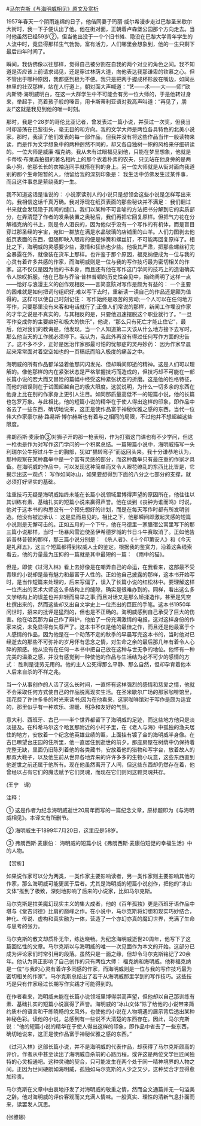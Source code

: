 #[马尔克斯《与海明威相见》原文及赏析](https://www.vrrw.net/wx/12351.html)

1957年春天一个阴雨连绵的日子，他偕同妻子玛丽·威尔希漫步走过巴黎圣米歇尔大街时，我一下子便认出了他。他在街对面，正朝着卢森堡公园那个方向走去。当时他虽然已经59岁②，但当他出没于一个个旧书摊、隐没在巴黎大学青年学生的人流中时，竟显得那样生气勃勃，富有活力，人们哪里会想象到，他的一生只剩下最后四年时间了。

瞬间，我仿佛像以往那样，觉得自己被分割在自我的两个对立的角色之间。我不知道是否应该上前请求谒见，还是穿过林荫大道，向他表达我那谦卑的钦慕之心。但不管出于哪种原因，我都感到极为不便。我只是把两手握成杯形放在嘴边，如同丛林里的壮汉那样，站在人行道上，朝对面大声喊道：“艺——术——大——师!”欧内斯特·海明威明白，在这一大群学生中不可能会有另一位大师的，于是他转过身来，举起手，亮着孩子般的嗓音，用卡斯蒂利亚语对我高声叫道：“再见了，朋友!”这就是我见到他的唯一时刻。

那时，我是个28岁的哥伦比亚记者，曾发表过一篇小说，并获过一次奖，但我当时却游荡在巴黎街头，毫无目的和方向。我的文学大师是两位各具特色的北美小说家。那时，我读了他们发表的每一部作品，但我并没有将这些作品当作一般读物来读，而是作为文学想象中的两种迥然不同的，却又各自独树一帜的风格来仔细研读的。一位大师是威廉·福克纳。我从未有过眼福见到他，只能在梦里想象，他就是卡蒂埃·布莱森拍摄的著名相片上的那个衣着朴素的农夫，只见站在他身旁的是两条小狗，他那长长的衣袖连同手就搭在狗的身上。另一位大师就是从街对面向我道别的那个生命短暂的人，他留给我的深刻印象是： 我生活中仿佛发生过某件事，而且这件事总是萦绕我的一生。



我不知道这话是谁说的： 小说家读别人的小说只是想领会这些小说是怎样写出来的。我相信这话千真万确。我对浮现在纸页表面的那些秘诀并不满足： 我们翻过书来就会发现隐于其间的缝口。我们以某种不可言喻的方法把书分解到它的实质部分，在弄清楚了作者的发条装置之奥秘后，我们再把它回复原样。但把气力花在分解福克纳的书上，则是令人沮丧的，因为他似乎没有一个写作的有机体，而是盲目穿过那圣经的宇宙，宛如一群放在满是水晶玻璃的店铺里的山羊。人们力图剥去他纸页表面的东西，但随即映入眼帘的便是弹簧和螺丝钉，不可能再回复原样了。相比之下，海明威的灵感要少些，激情和狂热也少些。他极其严肃，把那些螺丝钉完全暴露在外，就像装在货车上那样。也许鉴于那个原因，福克纳便成为一位与我的心灵有着许多共感的作家，而海明威则是一位与我的写作技巧最为密切相关的作家。这不仅仅是因为他的书本身，而且还有他在写作这门学问的技巧上的造诣确实令人惊叹折服。他在巴黎与乔治·普林普顿的历史性会见中，始终阐明了这样一点——恰好与浪漫主义的创作观相反——言简意赅对写作是颇为有益的： 一个主要的困难就是如何把词句组织好;难以写下去时，重新读一读自己的作品还是颇为值得的。这样可以使自己时刻记住： 写作始终是艰苦的劳动;一个人可以在任何地方写作，只要那里没有来客和电话就行了;正像人们常说的那样，新闻工作埋没作家的才华之说是不真实的，与其相反的是，只要他迅速摆脱这个职业就行了。“一旦写作变成你的主要癖好和极大的快乐”，他说，“那么只有死亡才能止住它”，最后，他对我们的教诲是，他发现，当一个人知道第二天该从什么地方接下去写时，那么他当天的工作就必须停下。我认为，我此外再没有得过任何写作方面的忠告了。这不多不少，正好是医治作家那最可怕的忧郁症的灵丹妙药： 因为作家早晨起来常常面对着空空如也的一页稿纸而陷入极度的痛苦之中。

海明威的所有作品都洋溢着他那闪闪发光、但却瞬间即逝的精神。这是人们可以理解的。像他那样的内在紧张状态是严格掌握技巧而造成的，但技巧却不可能在一部长篇小说的宏大而又冒险的篇幅中经受这种紧张状态的折磨。这是他的性格特征，而他的错误则在于试图超越自己的极大限度。这就说明，为什么一切多余的东西在他身上比在别的作家身上更引人注目。如同那质量高低不一的短篇小说，他的长篇也包罗万象。与此相比，他的短篇小说的精华在于使人得出这样的印象，即作品中省去了一些东西，确切地说来，这正是使作品富于神秘优雅之感的东西。当代一位伟大作家豪尔赫·路易斯·博尔赫斯也有着与之相同的局限，不过他并不想超越这些限度。

弗朗西斯·麦康伯③对狮子开的那一枪表明，作为打猎这门课也有不少学问，但这一枪也是作为对写作这门学问的一个积累总结。一篇短篇小说中，海明威描写一头利瑞尔公牛擦过斗牛士的胸部，犹如“猫转弯子”而返回头来。我十分谦恭地认为，那种观察在某种蠢举中是一个富有灵感的部分，而这种蠢举只有最庄重的作家才具备。在海明威的作品中，可以发现这种简单而又令人眼花缭乱的东西比比皆是，它揭示出这一观点： 写作如同冰山，如果要想得到下面的八分之七部分的支撑，就必须打好坚实的基础。

注重技巧无疑是海明威始终未能在长篇小说领域里博得声望的原因所在，他往往以其训练有素、基础扎实的短篇小说来赢得声誉。他在谈到《丧钟为谁而鸣》时说，他对于这本书的构思没有一个预先想好的计划，而是在每天写作时都有所发明创造。他没有被迫承认： 这是显而易见的。相比之下，他那瞬间即激起灵感的短篇小说则是无懈可击的。正如五月的一个下午，他在马德里一家膳宿公寓里写下的那三篇小说那样，当时一场暴风雪迫使圣伊希德罗城的节日斗牛赛取消了。正如他告诉普林普顿的那样，那三篇小说分别是： 《杀人者》、《十个印第安人》和《今天是礼拜五》，这三个短篇都得到权威人士的鉴定。根据我的鉴赏力，沿着这条线索看去，他的力量最为压抑的一篇就是其中最短的一篇： 《雨中的猫》。

但是，即使《过河入林》看上去好像是在嘲弄自己的命运，在我看来，这部最不受青睐的小说却是最有魅力和最富于人性的。正如他自己披露的那样，这本书开始写时，是当作短篇来处理的，后来写偏了，误入了长篇小说的红松林中。要理解这样一位杰出的艺术大师这么多结构上的缝隙，确实是很难办到的。同样，看出这么多文学结构上的误差也并非轻而易举之事;而且对话又是那么矫揉造作，甚至是凭空杜撰出来的，然而这些却又出自文学史上一位杰出的巨匠的手笔。这本书1950年问世时，招来的批评是猛烈的，但也是不正确的。海明威感到自己承受了巨大的伤害。他在哈瓦那为自己作了辩护，他拍了一份充满激情的电报，这对这样身份的作家来说，未免显得有失尊严了。这本书不仅是他的最佳之作，而且还是他最富于个人感情的作品，因为他是在一个动荡不定的秋季的早晨写完这本书的，当时他对已经逝去的那些不可弥补的岁月怀有思念之情，对生命之余的最后那几年有着令人心碎的预感。他从没有在任何一本书中把自己放在这种与世无争的地位。他怀有一种完美的温柔之感，并没有感觉到一种使他的作品与生活结为必不可少的感情的方式： 胜利是徒劳无用的。他的主人公死得那么平静、那么自然，但却孕育着他本人后来自杀的不祥之兆。

当一个从事创作的人活了这么长时间，一直怀有这样强烈的感情和慈爱之情，他就不会采取任何方式使自己的作品脱离现实生活。在圣米歇尔广场的那家咖啡馆里，我花费了许许多多的时光来读书;因为在他看来，这家咖啡馆对于写作是颇为适宜的，那里似乎有一种欢乐、温暖、明净和友好的气氛。

意大利、西班牙、古巴——半个世界都留下了海明威的足迹，而这些地方他只是淡淡提及。在科希马尔这个哈瓦那附近的小村子里，在《老人与海》中孤独的渔夫居住的地方，安放着一个纪念他英雄业绩的匾，上面挂有镀了金的海明威半身像。在古巴瞭望台庄园的住所里，他一直居住到逝世的前夕。那座房屋在树荫中仍保持着完整无缺，里面仍旧陈列着他的各类藏书，安放着他的猎物和写字台，放着故人的那双大鞋子，以及他生前从世界各地弄来的许许多多的生物小玩意，这些东西直到他逝世之前还属于他所有。现在他虽然离开了人间，但这些东西却仍然存在着，他曾经以占有它们的魔法赋予它们灵魂，而现在它们则同这颗灵魂共存。

(王宁　译)

注释：

① 这是作者为纪念海明威逝世20周年而写的一篇纪念文章，原标题即为《与海明威相见》。本译文有所删节。

② 海明威生于1899年7月20日，这里应是58岁。

③ 弗朗西斯·麦康伯： 海明威的短篇小说《弗朗西斯·麦康伯短促的幸福生活》中的人物。

【赏析】

如果说作家可以分为两类，一类作家主要影响读者，另一类作家则主要影响其他的作家，那么海明威可能更属于后者。尤其是海明威的短篇小说创作，把他的“冰山文体”推到了极致，深刻地影响了后来的小说家，比如马尔克斯。

马尔克斯是拉美魔幻现实主义的集大成者，他的《百年孤独》更是西班牙语作品中堪与《堂吉诃德》比肩的巅峰之作。在小说中，马尔克斯将幻想和现实巧妙结合，神化、传说、虚构和真实融为一体，营造了一个亦幻亦真的魔幻世界，充满了生命与思考的张力。

马尔克斯的散文却质朴无华，练达晓畅。为纪念海明威逝世20周年，他写下了这篇回忆性的文章。马尔克斯以与海明威的唯一一次见面作为本文的开始。这部分已成为评论家们时常引用的段落。虽然只是一面之缘，但却令马尔克斯铭记了20余年。他认为真正影响了自己创作的只有两位大师： 福克纳和海明威。他称福克纳是一位“与我的心灵有着许多同感的作家，而海明威则是一位与我的写作技巧最为密切相关的作家”。马尔克斯总结出了若干从海明威那里学到的写作技巧。这些技巧是只有作家经过长期写作实践才可能得到的。

在作者看来，海明威未能在长篇小说领域里博得崇高声望，但他却以自己那训练有素、基础扎实的短篇小说赢得了声誉。海明威的“冰山文体”除了给他的小说带来简约质朴的语言和干练晓畅的文风外，也使他的小说在人物境遇的展示背后透出某种神秘色彩。读他的小说，总感到有一些说不大清楚的东西存在。因此，马尔克斯说：“他的短篇小说的精华在于使人得出这样的印象，即作品中省去了一些东西，确切地说来，这正是使作品富于神秘优雅之感的东西。”

《过河入林》这部长篇小说，并不是海明威的代表作品，却获得了马尔克斯颇高的评价。作者从中甚至读出了海明威自杀前的心路历程。或许这是两位文学巨匠间独特的心灵相通吧。这种灵魂的契合，只可能发生在两个处于同一精神境界的人物之间。正因为世间硬朗如海明威，孤独如马尔克斯的人少之又少，这种契合才显得愈加珍贵。

马尔克斯在文章中由衷地抒发了对海明威的敬重之情，然而全文通篇并无一句溢美之辞。他对海明威的评价客观而又充满人情味。一股真实、理性的清新气息扑面而来，读罢发人沉思。

(张雅娜)

